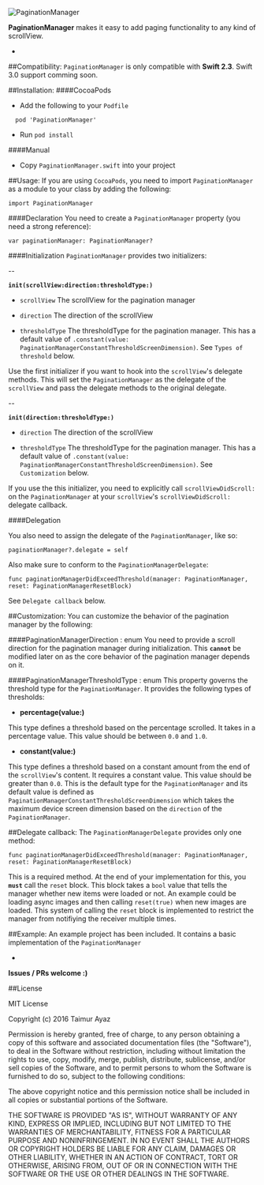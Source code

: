 ![PaginationManager](https://github.com/TaimurAyaz/PaginationManager/blob/master/PaginationManager.png)

**PaginationManager** makes it easy to add paging functionality to any kind of scrollView. 

-
##Compatibility:
`PaginationManager` is only compatible with **Swift 2.3**. Swift 3.0 support comming soon. 

##Installation:
####CocoaPods
* Add the following to your `Podfile`
```
  pod 'PaginationManager'
```
* Run `pod install`

####Manual
* Copy `PaginationManager.swift` into your project

##Usage:
If you are using `CocoaPods`, you need to import `PaginationManager` as a module to your class by adding the following:
```
import PaginationManager
```
####Declaration
You need to create a `PaginationManager` property (you need a strong reference):
```
var paginationManager: PaginationManager?
```

####Initialization
`PaginationManager` provides two initializers:

--

**`init(scrollView:direction:thresholdType:)`**

* `scrollView` 
The scrollView for the pagination manager

* `direction`
The direction of the scrollView

* `thresholdType`
The thresholdType for the pagination manager. This has a default value of `.constant(value: PaginationManagerConstantThresholdScreenDimension)`. See `Types of threshold` below.

Use the first initializer if you want to hook into the `scrollView`'s delegate methods. This will set the `PaginationManager` as the delegate of the `scrollView` and pass the delegate methods to the original delegate. 

--

**`init(direction:thresholdType:)`**

* `direction`
The direction of the scrollView

* `thresholdType`
The thresholdType for the pagination manager. This has a default value of `.constant(value: PaginationManagerConstantThresholdScreenDimension)`. See `Customization` below.

If you use the this initializer, you need to explicitly call `scrollViewDidScroll:` on the `PaginationManager` at your `scrollView`'s `scrollViewDidScroll:` delegate callback.

####Delegation

You also need to assign the delegate of the `PaginationManager`, like so:
```
paginationManager?.delegate = self
```

Also make sure to conform to the `PaginationManagerDelegate`:
```
func paginationManagerDidExceedThreshold(manager: PaginationManager, reset: PaginationManagerResetBlock)
```
See `Delegate callback` below.

##Customization:
You can customize the behavior of the pagination manager by the following:

####PaginationManagerDirection : enum
You need to provide a scroll direction for the pagination manager during initialization. This **`cannot`** be modified later on as the core behavior of the pagination manager depends on it.

####PaginationManagerThresholdType : enum
This property governs the threshold type for the `PaginationManager`. It provides the following types of thresholds:

* **percentage(value:)**

This type defines a threshold based on the percentage scrolled. It takes in a percentage value. This value should be between `0.0` and `1.0`.

* **constant(value:)**

This type defines a threshold based on a constant amount from the end of the `scrollView`'s content. It requires a constant value. This value should be greater than `0.0`. This is the default type for the `PaginationManager` and its default value is defined as `PaginationManagerConstantThresholdScreenDimension` which takes the maximum device screen dimension based on the `direction` of the `PaginationManager`.


##Delegate callback:
The `PaginationManagerDelegate` provides only one method:
```
func paginationManagerDidExceedThreshold(manager: PaginationManager, reset: PaginationManagerResetBlock)
```
This is a required method. At the end of your implementation for this, you **`must`** call the `reset` block. This block takes a `bool` value that tells the manager whether new items were loaded or not. An example could be loading async images and then calling `reset(true)` when new images are loaded. This system of calling the `reset` block is implemented to restrict the manager from notifiying the receiver multiple times. 

##Example:
An example project has been included. It contains a basic implementation of the `PaginationManager`

-
**Issues / PRs welcome :)**

##License

MIT License

Copyright (c) 2016 Taimur Ayaz

Permission is hereby granted, free of charge, to any person obtaining a copy
of this software and associated documentation files (the "Software"), to deal
in the Software without restriction, including without limitation the rights
to use, copy, modify, merge, publish, distribute, sublicense, and/or sell
copies of the Software, and to permit persons to whom the Software is
furnished to do so, subject to the following conditions:

The above copyright notice and this permission notice shall be included in all
copies or substantial portions of the Software.

THE SOFTWARE IS PROVIDED "AS IS", WITHOUT WARRANTY OF ANY KIND, EXPRESS OR
IMPLIED, INCLUDING BUT NOT LIMITED TO THE WARRANTIES OF MERCHANTABILITY,
FITNESS FOR A PARTICULAR PURPOSE AND NONINFRINGEMENT. IN NO EVENT SHALL THE
AUTHORS OR COPYRIGHT HOLDERS BE LIABLE FOR ANY CLAIM, DAMAGES OR OTHER
LIABILITY, WHETHER IN AN ACTION OF CONTRACT, TORT OR OTHERWISE, ARISING FROM,
OUT OF OR IN CONNECTION WITH THE SOFTWARE OR THE USE OR OTHER DEALINGS IN THE
SOFTWARE.

